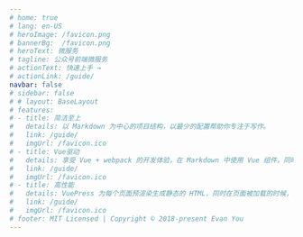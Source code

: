 ```yaml
---
# home: true
# lang: en-US
# heroImage: /favicon.png
# bannerBg:  /favicon.png
# heroText: 微服务
# tagline: 公众号前端微服务
# actionText: 快速上手 →
# actionLink: /guide/
navbar: false
# sidebar: false
# # layout: BaseLayout
# features:
# - title: 简洁至上
#   details: 以 Markdown 为中心的项目结构，以最少的配置帮助你专注于写作。
#   link: /guide/
#   imgUrl: /favicon.ico
# - title: Vue驱动
#   details: 享受 Vue + webpack 的开发体验，在 Markdown 中使用 Vue 组件，同时可以使用 Vue 来开发自定义主题。
#   link: /guide/
#   imgUrl: /favicon.ico
# - title: 高性能
#   details: VuePress 为每个页面预渲染生成静态的 HTML，同时在页面被加载的时候，将作为 SPA 运行。
#   link: /guide/
#   imgUrl: /favicon.ico
# footer: MIT Licensed | Copyright © 2018-present Evan You
---
```


<!-- ::: slot base
1212121
:::
::: slot header
# Here might be a page title
:::

- A Paragraph
- Another Paragraph

::: slot footer
Here's some contact info
::: -->
<template>
<div class="container" >
 <div class="stars">
    <div class="star" v-for="(item, index) in starsCount" :key="index" ref="star"></div>
    <div class="star" style="color:#fff;">小猪头生日快乐！</div>
    </div>
  <div class="content">
    <!-- <canvas id="universe" ref="universe"></canvas> -->
    <!-- <div id="footerContent"><a href="https://twitter.com/Everlier">///</a></div> -->
    <div id="footer">
      <svg id="scene" x="0px" y="0px" width="1600px" height="315px">
        <path id="ground" d="M0,316.4209c0,0,157.7119-35.416,469-56c7.3833-0.4883,23.7876-3.5488,31.3335-4.0166
                    c3.7681-0.2334,19.4302,0.9424,28.3335,0.3506c17.1494-1.1396,30.9072-4.2734,38.333-4.6836
                    c7.5972-0.4189,18.4058,0.3799,27.6665-0.9834c5.7075-0.8408,10.1318-4.042,14.9248-4.2705
                    c7.8369-0.373,24.5693,3.6084,34.4087,4.2705c11.0586,0.7432,15.2656-1.8135,24.3335-2.1523c10.0576-0.376,20.4629,1.3867,28.6665,0
                    c3.5957-0.6074,4.4194,0.4209,7.7227-0.7715c1.4927-0.5391,5.8179-3.5693,6.9438-4.2432c3.8335,0.667,6.1426-1.0732,9.917-1.167
                    c2.2739-0.0566,3.9673-0.9072,6.249-0.9609c2.2725-0.0537,5.5547-1.2383,7.8345-1.2881c2.25-0.0498,3.498,1.0352,5.7554,0.9883
                    c2.9648-0.0615,7.9341,0.3164,10.9111,0.2607c2.2461-0.042,2.4976-0.5195,4.7505-0.5586c2.9663-0.0518,2.1045-0.5615,5.0825-0.6074
                    c1.5811-0.0244,6.9976,0.4131,8.582,0.3896c0.8887-0.0127,2.6113,0.373,3.5015,0.3604c1.5527-0.0215,2.2739-0.4404,3.8296-0.4609
                    c1.416-0.0186,2.0854-0.8555,3.5039-0.873c1.0835-0.0127,2.9155,0.7939,4.0005,0.7813c1.1104-0.0127,3.5542,0.4805,4.666,0.4688
                    c1.3047-0.0137,1.2773-0.5332,2.584-0.5459c1.415-0.0137,1.165-0.4414,2.5825-0.4541c0.916-0.0078,3.499,0.3984,4.416,0.3906
                    c1.499-0.0127,1.833,0.6221,3.3345,0.6104c1.3296-0.0098,3.8267-0.666,5.1587-0.6748c1.3335-0.0088,2.8389-0.6514,4.1743-0.6592
                    c1.3335-0.0078,2.4971,0.6191,3.8325,0.6123c2.5518-0.0127,7.3579,0.3965,9.9175,0.3877c5.3169-0.0176,5.5796-0.4063,10.9297-0.4063
                    c1.8379,0,6.7031,1.3184,8.3203,1.2402c2.1055-0.1016,3.7139-1.6572,5.5283-1.7969c3.9541-0.3037,7.3262-0.5732,10.5986-0.2598
                    c6.248,0.5977,12.1973-0.8125,21.207-0.7539c1.7266,0.0107,15.7813,3.085,17.5,3.0977c3.4014,0.0254,6.6191-1.3398,9.9971-1.3066
                    c4.1221,0.041,8.2275,1.2529,12.3369,1.3066c2.0752,0.0273,4.1543-1.1084,6.2314-1.0771c3.3662,0.0498,4.5547,1.0166,7.9346,1.0771
                    c2.1104,0.0381,6.4063-0.834,8.5264-0.792c2.7021,0.0537,4.4766-1.6729,7.2002-1.6113c2.9277,0.0654,7.6465,3.1641,10.6074,3.2393
                    c4.8359,0.123,8.8809-0.9854,13.832-0.8359c2.5029,0.0752,11.8818,2.0498,14.375,2.1289c1.8398,0.0586,2.499-1.2188,4.334-1.1582
                    c2.1689,0.0713,4.5049,1.209,6.666,1.2832c2.6699,0.0908,4.3398-0.916,6.998-0.8203c3.3379,0.1201,6.0566,1.3193,9.377,1.4453
                    c4.001,0.1514,4.7764-1.1602,8.75-1c3.1836,0.1289,16.834,1.9912,20,2.125c4.0059,0.1699,4.0029-0.9004,7.9814-0.7227
                    c6.8594,0.3076,7.9102,1.7656,14.6855,2.0977c8.916,0.4365,23.5254-0.2432,32.293,0.2344
                    c6.7168,0.3662,13.3896,0.7432,20.0186,1.1318C1458.8545,268.4941,1680,316.4209,1680,316.4209H0z" />
        <path id="stone1" d="M680.3335,250.7549c7.3335,0.333,13.6665-1.2549,6-6.4609s-14.333-7.1221-18.6665,0.8359
                    S680.3335,250.7549,680.3335,250.7549z" />
        <path id="stone2" d="M750.5,243.1709c3.25,0,2.5-3.707-1.75-4.2285s-5,3.7285-3,4.2285S750.5,243.1709,750.5,243.1709z" />
        <path id="stone3" d="M988.4893,243.8242c2.8857,0.3467,4.8438,1.2627,3.0107-2.0703s-7.3955,1.3555-5.2031,1.7129
                    S988.4893,243.8242,988.4893,243.8242z" />
        <path id="stone4" d="M697,248.9355c2.0142-0.2021,2.1665-2.0156,1-2.1816s-9.1543,1.8398-5.9937,2.6699S697,248.9355,697,248.9355z" />
        <g id="greens" transform="translate(850, 180)">
          <g>
            <path d="M36.3877,59.4268C33.0576,18.9482,6.4658,4.522,6.4658,4.522s22.4834,16.1426,24.4414,54.2251
            C32.8657,96.8311,36.3877,59.4268,36.3877,59.4268z" />
            <path d="M41.8496,83.1641C31.1572,43.98,2.3711,34.6738,2.3711,34.6738s25.063,11.7471,33.9668,48.8271
            C45.2441,120.5791,41.8496,83.1641,41.8496,83.1641z" />
            <path d="M31.3955,60.7207C23.7139,25.7979,2.5381,16.9541,2.5381,16.9541s18.4165,10.9277,24.7925,43.9502
            C33.7061,93.9258,31.3955,60.7207,31.3955,60.7207z" />
            <path d="M40.4517,62.0068C47.9473,21.6187,25.4009,0.1914,25.4009,0.1914s18.0098,21.9634,9.7896,59.6357
            C26.9722,97.499,40.4517,62.0068,40.4517,62.0068z" />
            <path d="M41.9414,69.4316c13.0313-38.9565-6.3218-63.3062-6.3218-63.3062s14.7856,24.251,1.4141,60.4185
            C23.6621,102.709,41.9414,69.4316,41.9414,69.4316z" />
            <path d="M29.4976,87.9092c27.4097-30.5938,19.2993-60.6226,19.2993-60.6226s3.958,28.1255-22.6606,56.0249
            C-0.4775,111.2109,29.4976,87.9092,29.4976,87.9092z" />
            <animateTransform attributeName="transform" type="skewX" values="0;10;0" begin="0s" dur="5.5s" fill="freeze" repeatCount="indefinite" />
            <animateMotion type="translate" values="0,0;-10,0;0,0" begin="0s" dur="5.5s" fill="freeze" repeatCount="indefinite" />
          </g>
          <g>
            <path d="M34.9995,60.4189C56.0713,30.6665,46.1133,5.4014,46.1133,5.4014S52.2559,29.4746,31.6235,56.79
            C10.9917,84.1035,34.9995,60.4189,34.9995,60.4189z" />
            <path d="M36.3047,64.5391c28.4629-23.4443,25.3262-51.189,25.3262-51.189s-0.293,25.4971-27.6851,46.6538
            C6.5552,81.1631,36.3047,64.5391,36.3047,64.5391z" />
            <path d="M33.0449,70.502c31.4424-19.2637,32.1875-47.1748,32.1875-47.1748s-3.8291,25.208-33.897,42.3584
            C1.271,82.833,33.0449,70.502,33.0449,70.502z" />
            <path d="M13.8237,76.0244c36.5039-5.2158,48.2563-30.543,48.2563-30.543S48.5693,67.1045,14.168,70.9248
            C-20.2324,74.749,13.8237,76.0244,13.8237,76.0244z" />
            <animateTransform attributeName="transform" type="skewX" values="0;15;0" begin="0s" dur="5s" fill="freeze" repeatCount="indefinite" />
            <animateMotion type="translate" values="0,0;-15,0;0,0" begin="0s" dur="5s" fill="freeze" repeatCount="indefinite" />
          </g>
        </g>
        <g id="sign" transform="translate(700, 180)">
          <polygon points="21.2168,1.1143 20.6665,1.5459 19.7593,1.4473 19.229,1.4209 18.9707,1.6274 18.6665,1.9004 17.6865,1.9219
        37.3516,87.8877 40.8828,87.0791     " />
          <polygon points="45.4111,9.5537 2.4258,18.7158 1.563,18.498 1.4585,17.2114 0.8291,15.583 0.9165,14.3364 0.0908,12.6548
        0.2085,12.0864 -0.1924,11.5308 -0.3296,9.271 43.3408,-0.0376 43.4766,0.5015 43.334,0.9629 43.6533,1.2046 43.8232,1.8784
        43.8965,2.7754 44.2217,3.459 44.625,5.0576 45.041,7.5459 45.2637,7.5962 45.6191,9.0073  " />
          <polygon points="47.0078,20.8545 4.2368,29.5503 3.5933,28.5903 3.3965,26.9746 2.4683,24.5137 2.8398,24.1372 2.2676,23.7847
        1.9834,22.7563 2.2417,22.3394 1.7388,21.8706 1.2627,20.1426 44.8281,11.2852 45.082,12.4014 45.0723,12.9517 45.3281,13.481
        45.752,15.3369 46.0273,17.7524 46.4219,18.2803  " />
          <polygon points="47.666,31.168 4.7803,39.4023 4.251,37.4004 4.4429,36.1895 3.6465,35.1123 3.0142,32.7178 3.2754,32.1025
        2.7461,31.7046 2.2676,29.8945 45.9268,21.5107 46.0762,22.2007 45.9512,22.8423 46.2783,23.1372 46.6777,24.9795 46.5234,25.4795
        47.3027,27.8667 47.8086,30.2017     " />
        </g>
        <g id="boy_1_">
          <g id="boy">
            <path d="M800.7324,167.6929c0,0-7.9688-6.5039-9.7197-8.041c-1.751-1.5366-7.9331-6.5039-8.7197-13.0435
            c-0.7861-6.5396,6.0752-15.188,17.7969-16.1885c11.7207-1.0005,12.9727,1.0366,14.1514,2.7163
            c1.1787,1.6792,5.7178,11.1494,5.0752,18.6538c-0.6445,7.5049-5.6826,10.1133-9.7559,13.3652
            C805.4863,168.4072,800.7324,167.6929,800.7324,167.6929z" />
            <path d="M810.7031,169.2109c-1.0723-1.3037-1.3574-2.9556-1.1426-4.0645c0.2139-1.1084-8.041,0.1128-8.8281,2.542
            c1.6445,1.6787,0.751,3.146-0.5,4.1108c-1.25,0.9648-1.6797,1.502-1.9297,1.8237c0.0361,0.5361,0,0.9653,0,0.9653
            s-1.4297,1.7153-2.2871,6.5396s-0.6787,6.79-0.9648,8.3267c-0.2852,1.5366-1.4648,5.9678-1.751,10.292s0,4.5742,0,4.5742
            s1.251,1.7153,1.1436,4.0742s-1.2705,5.6099-1.2705,5.6099s0.2344,1.8945,1.8779,2.252c1.6445,0.3574,2.3594-0.6436,2.3594-0.6436
            s1.0713,1.3223,1.75,4.0742c0.6797,2.752,0.6436,6.79,1.8945,7.9688c1.251,1.1797,1.6074,0.3223,1.6074,0.3223
            s0.4648,3.3975-0.9277,6.6855c-1.3945,3.2881-4.1465,6.7568-4.1465,6.7568h11.0781c0,0,1.5723-3.5234-7.1113-2.2363
            c3.252-4.0742,3.8955-6.1934,4.0391-11.125c1.8223,0.5,4.252,0.6738,4.9316-0.3271c0.5352,1.3223,2.4297,2.1787,3.3584,1.7139
            c-0.2139,3.7168-1.0713,12.1846-1.0713,12.1846l9.0049,0.2852c0,0-0.751-3.2168-6.29-1.4307
            c1.001-6.7891,1.3584-11.5068,1.3584-11.5068s1.3584,0.1074,1.8584-0.3926c0.5-0.501,0.6787-5.3252-0.4648-9.9346
            c-1.1436-4.6104-0.5-4.4678-0.5-4.4678s1.75-0.8213,1.5-2.8584s-0.8574-3.6807-1.5352-5.5391
            c0.4639-0.1074,1-0.7861-0.6797-2.7158c-0.2148-2.5015-0.9648-6.3242-0.6436-7.6465s0.2148-2.8232-0.1787-4.3599
            c0-2.4302,0.7148-13.1509-1.25-17.0103c-1.9658-3.8594-2.5371-3.5737-2.5371-3.5737S812.5977,169.0142,810.7031,169.2109z" />
          </g>
          <g transform="translate(783, 122)">
            <g>
              <path d="M35.3506,17.9644c2.9834-3.71,5.9824-15.2095-3.1846-18.3765c2.668,3.833,1.168,5.6665,1.168,5.6665
    S32,1.2549,28.666-0.4121c1.5,3.1665,0,5,0,5S20.5,8.9209,24.5,13.2544S35.3506,17.9644,35.3506,17.9644z" />
              <animateTransform attributeName="transform" type="skewX" values="0;30;0" begin="0s" dur="4s" fill="freeze" repeatCount="indefinite" />
              <animateMotion type="translate" values="0,0;-10,0;0,0" begin="0s" dur="4s" fill="freeze" repeatCount="indefinite" />
            </g>
            <g>
              <path d="M27.125,6.2334c-1.8125-0.625-2.0625-1.9375-4.375-2.25c1,0.8125,1.125,1.6875,1.125,1.6875S21.5,4.3584,19.0625,3.9834
    c1.3125,0.75,2,1.875,2,1.875s-3.25-0.75-5.875-0.75c1.125,0.3125,1.125,0.6875,1.125,0.6875S10.75,5.8584,8.6875,7.4834
    c1,0.125,0.9375,0.6714,0.9375,0.6714s-4.25,1.5786-5.375,3.7661c0.875-0.4375-0.8125,1.8125-0.8125,1.8125s0.75,1.375-0.3125,1.125
    S0.5,14.1084,0.5,12.5459c-0.5,2.1875,0.6924,2.5767,1.4375,3.3125c-0.0625,1-0.9375,2.6494-1.25,2.106s0.8594,0.4282,0.0547,2.4731
    c-0.8047,2.0459-1.1533,3.7432-0.5103,6.5195s2.7056,4.5264,3.5181,6.2139s0.5-1.6875,0.5-1.6875L27.125,6.2334z" />
            </g>
          </g>
        </g>
      </svg>
    </div>
  </div>
</div>
</template>

<script>
// import Star from './utils/index.js'
export default {
  data () {
    return {
        starsCount: 10000,
        distance: 2000,
        starDensity : .216,
        speedCoeff : .05,
        width:0,
        height:0,
        starCount:100,
        circleRadius:null,
        circleCenter: null,
        first : true,
        giantColor : '180,184,240',
        starColor : '226,225,142',
        cometColor : '226,225,224',
        canva : this.$refs.universe,
        stars : []
    }
  },
  // mounted () {
  //   // this.createUniverse()
  // },
   mounted () {
      let starArr = this.$refs.star
      starArr.forEach(item => {
        let speed = 0.2 + (Math.random() * 1)
        let thisDistance = this.distance + (Math.random() * 300)
        item.style.transformOrigin = `0 0 ${thisDistance}px`
        item.style.transform = `translate3d(0, 0, -${thisDistance}px) rotateY(${(Math.random() * 360)}deg) rotateX(${(Math.random() * -50)}deg) scale(${speed}, ${speed})`
      })
  },
   methods: {
    createUniverse() {
     this.universe = this.canva.getContext('2d');
      for (var i = 0; i < starCount; i++) {
        stars[i] = new Star();
        stars[i].reset();
      }
      this.draw();
    },
    draw() {
      this.universe.clearRect(0, 0, width, height);
      var starsLength = stars.length;
      for (var i = 0; i < starsLength; i++) {
        var star = this.stars[i];
        star.move();
        star.fadeIn();
        star.fadeOut();
        star.draw();
      }

  window.requestAnimationFrame(draw);
}

   }
}
function Star() {

    this.reset = function() {
      this.giant = getProbability(3);
      this.comet = this.giant || first ? false : getProbability(10);
      this.x = getRandInterval(0, width - 10);
      this.y = getRandInterval(0, height);
      this.r = getRandInterval(1.1, 2.6);
      this.dx = getRandInterval(speedCoeff, 6 * speedCoeff) + (this.comet + 1 - 1) * speedCoeff * getRandInterval(50, 120) + speedCoeff * 2;
      this.dy = -getRandInterval(speedCoeff, 6 * speedCoeff) - (this.comet + 1 - 1) * speedCoeff * getRandInterval(50, 120);
      this.fadingOut = null;
      this.fadingIn = true;
      this.opacity = 0;
      this.opacityTresh = getRandInterval(.2, 1 - (this.comet + 1 - 1) * .4);
      this.do = getRandInterval(0.0005, 0.002) + (this.comet + 1 - 1) * .001;
    };
  
    this.fadeIn = function() {
      if (this.fadingIn) {
        this.fadingIn = this.opacity > this.opacityTresh ? false : true;
        this.opacity += this.do;
      }
    };
  
    this.fadeOut = function() {
      if (this.fadingOut) {
        this.fadingOut = this.opacity < 0 ? false : true;
        this.opacity -= this.do / 2;
        if (this.x > width || this.y < 0) {
          this.fadingOut = false;
          this.reset();
        }
      }
    };
  
    this.draw = function() {
      universe.beginPath();
  
      if (this.giant) {
        universe.fillStyle = 'rgba(' + giantColor + ',' + this.opacity + ')';
        universe.arc(this.x, this.y, 2, 0, 2 * Math.PI, false);
      } else if (this.comet) {
        universe.fillStyle = 'rgba(' + cometColor + ',' + this.opacity + ')';
        universe.arc(this.x, this.y, 1.5, 0, 2 * Math.PI, false);
  
        //comet tail
        for (var i = 0; i < 30; i++) {
          universe.fillStyle = 'rgba(' + cometColor + ',' + (this.opacity - (this.opacity / 20) * i) + ')';
          universe.rect(this.x - this.dx / 4 * i, this.y - this.dy / 4 * i - 2, 2, 2);
          universe.fill();
        }
      } else {
        universe.fillStyle = 'rgba(' + starColor + ',' + this.opacity + ')';
        universe.rect(this.x, this.y, this.r, this.r);
      }
  
      universe.closePath();
      universe.fill();
    };
  
    this.move = function() {
      this.x += this.dx;
      this.y += this.dy;
      if (this.fadingOut === false) {
        this.reset();
      }
      if (this.x > width - (width / 4) || this.y < 0) {
        this.fadingOut = true;
      }
    };
  
    (function() {
      setTimeout(function() {
        first = false;
      }, 50)
    })()
  }
</script>

<style lang="less" scoped>
.container {
    width:100%;
    background-image: radial-gradient(1600px at 70% 120%, rgba(33, 39, 80, 1) 10%, #020409 100%);
    /* background: radial-gradient(200% 100% at bottom center, #f7f7b6, #e96f92, #1b2947);
    background: radial-gradient(220% 105% at top center, #1b2947 10%, #75517d 40%, #e96f92 65%, #f7f7b6); */
    background-attachment: scroll;
    overflow-x: hidden;
    overflow-y: auto;
    height: 100vh;
    .stars {
      transform: perspective(500px);
      transform-style: preserve-3d;
      position: absolute;
      perspective-origin: 50% 100%;
      left: 50%;
      animation: rotate 90s infinite linear;
      bottom: 0;
    }
    .star {
      width: 3px;
      height: 3px;
      background: #f7f7b8;
      position: absolute;
      top: 0;
      left: 0;
      backface-visibility: hidden;
    }
  }
  @keyframes rotate {
    0% {
      transform: perspective(400px) rotateZ(20deg) rotateX(-40deg) rotateY(0);
    }
    100% {
      transform: perspective(400px) rotateZ(20deg) rotateX(-40deg) rotateY(-360deg);
    }
  }
/* .container {
  width: 100%;
  height: 100%;
  background-image: radial-gradient(1600px at 70% 120%, rgba(33, 39, 80, 1) 10%, #020409 100%);
} */

/* .content {
  width: inherit;
  height: inherit;
} */

#universe {
  width: 100%;
  height: 100%;
}

#footerContent {
  font-family: sans-serif;
  font-size: 110%;
  color: rgba(200, 220, 255, .3);
  width: 100%;
  position: fixed;
  bottom: 0px;
  padding: 20px;
  text-align: center;
  z-index: 20;
}

#footer {
  position: absolute;
  bottom: 0px;
  height: 300px;
  width: 100%;
}

#scene {
  height: 100%;
  position: absolute;
  left: 50%;
  margin-left: -800px;
}

a {
  text-decoration: none;
  color: rgba(200, 220, 255, 1);
  opacity: .4;
  transition: opacity .4s ease;
}

a:hover {
  opacity: 1;
}

</style>
